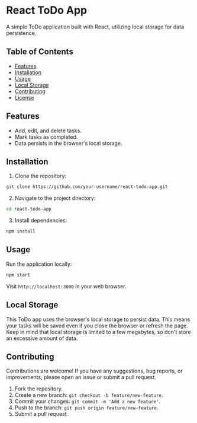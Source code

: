 

# React ToDo App

A simple ToDo application built with React, utilizing local storage for data persistence.

## Table of Contents

- [Features](#features)
- [Installation](#installation)
- [Usage](#usage)
- [Local Storage](#local-storage)
- [Contributing](#contributing)
- [License](#license)

## Features

- Add, edit, and delete tasks.
- Mark tasks as completed.
- Data persists in the browser's local storage.

## Installation

1. Clone the repository:

```bash
git clone https://github.com/your-username/react-todo-app.git
```

2. Navigate to the project directory:

```bash
cd react-todo-app
```

3. Install dependencies:

```bash
npm install
```

## Usage

Run the application locally:

```bash
npm start
```

Visit `http://localhost:3000` in your web browser.

## Local Storage

This ToDo app uses the browser's local storage to persist data. This means your tasks will be saved even if you close the browser or refresh the page. Keep in mind that local storage is limited to a few megabytes, so don't store an excessive amount of data.

## Contributing

Contributions are welcome! If you have any suggestions, bug reports, or improvements, please open an issue or submit a pull request.

1. Fork the repository.
2. Create a new branch: `git checkout -b feature/new-feature`.
3. Commit your changes: `git commit -m 'Add a new feature'`.
4. Push to the branch: `git push origin feature/new-feature`.
5. Submit a pull request.

